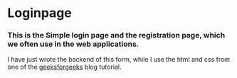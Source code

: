 # Loginpage
### This is the Simple login page and the registration page, which we often use in the web applications.
I have just wrote the backend of this form, while I use the html and css from one of the [geeksforgeeks](https://www.geeksforgeeks.org/html-login-form/)  blog tutorial.
